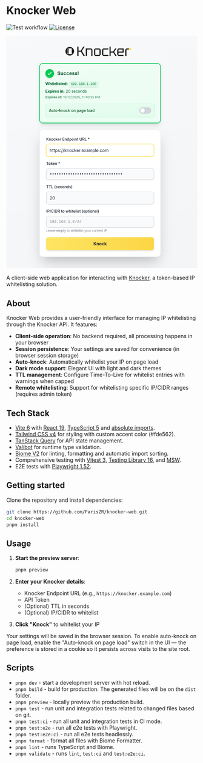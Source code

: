 # Knocker Web

![Test workflow](https://github.com/FarisZR/knocker-web/actions/workflows/test.yml/badge.svg) [![License](https://img.shields.io/badge/license-MIT-green.svg)](https://github.com/FarisZR/knocker-web/blob/main/LICENSE)

![Knocker Web](public/screenshot.png)


A client-side web application for interacting with [Knocker](https://github.com/FarisZR/knocker), a token-based IP whitelisting solution.

## About

Knocker Web provides a user-friendly interface for managing IP whitelisting through the Knocker API. It features:

- **Client-side operation**: No backend required, all processing happens in your browser
- **Session persistence**: Your settings are saved for convenience (in browser session storage)
- **Auto-knock**: Automatically whitelist your IP on page load
- **Dark mode support**: Elegant UI with light and dark themes
- **TTL management**: Configure Time-To-Live for whitelist entries with warnings when capped
- **Remote whitelisting**: Support for whitelisting specific IP/CIDR ranges (requires admin token)

## Tech Stack

- [Vite 6](https://vitejs.dev) with [React 19](https://reactjs.org), [TypeScript 5](https://www.typescriptlang.org) and [absolute imports](https://github.com/aleclarson/vite-tsconfig-paths).
- [Tailwind CSS v4](https://tailwindcss.com) for styling with custom accent color (#fde562).
- [TanStack Query](https://tanstack.com/query) for API state management.
- [Valibot](https://valibot.dev) for runtime type validation.
- [Biome V2](https://next.biomejs.dev) for linting, formatting and automatic import sorting.
- Comprehensive testing with [Vitest 3](https://vitest.dev/), [Testing Library 16](https://testing-library.com/), and [MSW](https://mswjs.io).
- E2E tests with [Playwright 1.52](https://playwright.dev).

## Getting started

Clone the repository and install dependencies:

```bash
git clone https://github.com/FarisZR/knocker-web.git
cd knocker-web
pnpm install
```

## Usage

1. **Start the preview server**:
   ```bash
   pnpm preview
   ```

2. **Enter your Knocker details**:
   - Knocker Endpoint URL (e.g., `https://knocker.example.com`)
   - API Token
   - (Optional) TTL in seconds
   - (Optional) IP/CIDR to whitelist

3. **Click "Knock"** to whitelist your IP

Your settings will be saved in the browser session. To enable auto-knock on page load, enable the "Auto-knock on page load" switch in the UI — the preference is stored in a cookie so it persists across visits to the site root.

## Scripts

- `pnpm dev` - start a development server with hot reload.
- `pnpm build` - build for production. The generated files will be on the `dist` folder.
- `pnpm preview` - locally preview the production build.
- `pnpm test` - run unit and integration tests related to changed files based on git.
- `pnpm test:ci` - run all unit and integration tests in CI mode.
- `pnpm test:e2e` - run all e2e tests with Playwright.
- `pnpm test:e2e:ci` - run all e2e tests headlessly.
- `pnpm format` - format all files with Biome Formatter.
- `pnpm lint` - runs TypeScript and Biome.
- `pnpm validate` - runs `lint`, `test:ci` and `test:e2e:ci`.
